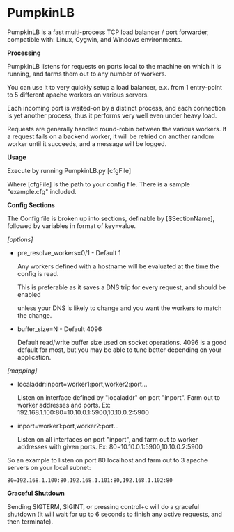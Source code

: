 PumpkinLB
=========


PumpkinLB is a fast multi-process TCP load balancer / port forwarder, compatible with: Linux, Cygwin, and Windows environments.


**Processing**

PumpkinLB listens for requests on ports local to the machine on which it is running, and farms them out to any number of workers.

You can use it to very quickly setup a load balancer, e.x. from 1 entry-point to 5 different apache workers on various servers.

Each incoming port is waited-on by a distinct process, and each connection is yet another process, thus it performs very well even under heavy load.

Requests are generally handled round-robin between the various workers. 
If a request fails on a backend worker, it will be retried on another random worker until it succeeds, and a message will be logged.

**Usage**


Execute by running PumpkinLB.py [cfgFile]

Where [cfgFile] is the path to your config file. There is a sample "example.cfg" included.


**Config Sections**

The Config file is broken up into sections, definable by [$SectionName], followed by variables in format of key=value.


*[options]*

* pre\_resolve\_workers=0/1 - Default 1

	Any workers defined with a hostname will be evaluated at the time the config is read.

	This is preferable as it saves a DNS trip for every request, and should be enabled 

	unless your DNS is likely to change and you want the workers to match the change.


* buffer\_size=N - Default 4096

	 Default read/write buffer size used on socket operations. 4096 is a good default for most, but you may be able to tune better depending on your application.


*[mapping]*

* localaddr:inport=worker1:port,worker2:port...

	Listen on interface defined by "localaddr" on port "inport". Farm out to worker addresses and ports.
	Ex: 192.168.1.100:80=10.10.0.1:5900,10.10.0.2:5900

* inport=worker1:port,worker2:port...

	Listen on all interfaces on port "inport", and farm out to worker addresses with given ports.
	Ex: 80=10.10.0.1:5900,10.10.0.2:5900



So an example to listen on port 80 localhost and farm out to 3 apache servers on your local subnet:

	80=192.168.1.100:80,192.168.1.101:80,192.168.1.102:80


**Graceful Shutdown**

Sending SIGTERM, SIGINT, or pressing control+c will do a graceful shutdown (it will wait for up to 6 seconds to finish any active requests, and then terminate).

